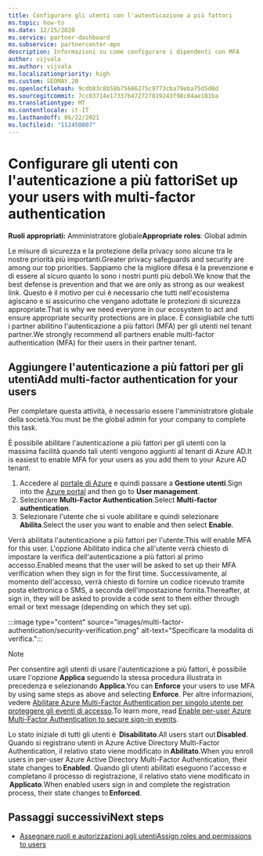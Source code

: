 ```yaml
---
title: Configurare gli utenti con l'autenticazione a più fattori
ms.topic: how-to
ms.date: 12/15/2020
ms.service: partner-dashboard
ms.subservice: partnercenter-mpn
description: Informazioni su come configurare i dipendenti con MFA
author: vijvala
ms.author: vijvala
ms.localizationpriority: high
ms.custom: SEOMAY.20
ms.openlocfilehash: 9cdb83c8b58b75606275c9773cba79eba75d5d0d
ms.sourcegitcommit: 7cc83714e17337b472727819243f98c84ae181ba
ms.translationtype: MT
ms.contentlocale: it-IT
ms.lasthandoff: 06/22/2021
ms.locfileid: "112450807"
---
```

# <a name="set-up-your-users-with-multi-factor-authentication"></a><span data-ttu-id="a4a66-103">Configurare gli utenti con l'autenticazione a più fattori</span><span class="sxs-lookup"><span data-stu-id="a4a66-103">Set up your users with multi-factor authentication</span></span>

<span data-ttu-id="a4a66-104">**Ruoli appropriati:** Amministratore globale</span><span class="sxs-lookup"><span data-stu-id="a4a66-104">**Appropriate roles**: Global admin</span></span>

<span data-ttu-id="a4a66-105">Le misure di sicurezza e la protezione della privacy sono alcune tra le nostre priorità più importanti.</span><span class="sxs-lookup"><span data-stu-id="a4a66-105">Greater privacy safeguards and security are among our top priorities.</span></span> <span data-ttu-id="a4a66-106">Sappiamo che la migliore difesa è la prevenzione e di essere al sicuro quanto lo sono i nostri punti più deboli.</span><span class="sxs-lookup"><span data-stu-id="a4a66-106">We know that the best defense is prevention and that we are only as strong as our weakest link.</span></span> <span data-ttu-id="a4a66-107">Questo è il motivo per cui è necessario che tutti nell'ecosistema agiscano e si assicurino che vengano adottate le protezioni di sicurezza appropriate.</span><span class="sxs-lookup"><span data-stu-id="a4a66-107">That is why we need everyone in our ecosystem to act and ensure appropriate security protections are in place.</span></span> <span data-ttu-id="a4a66-108">È consigliabile che tutti i partner abilitino l'autenticazione a più fattori (MFA) per gli utenti nel tenant partner.</span><span class="sxs-lookup"><span data-stu-id="a4a66-108">We strongly recommend all partners enable multi-factor authentication (MFA) for their users in their partner tenant.</span></span> 

## <a name="add-multi-factor-authentication-for-your-users"></a><span data-ttu-id="a4a66-109">Aggiungere l'autenticazione a più fattori per gli utenti</span><span class="sxs-lookup"><span data-stu-id="a4a66-109">Add multi-factor authentication for your users</span></span>

<span data-ttu-id="a4a66-110">Per completare questa attività, è necessario essere l'amministratore globale della società.</span><span class="sxs-lookup"><span data-stu-id="a4a66-110">You must be the global admin for your company to complete this task.</span></span>

<span data-ttu-id="a4a66-111">È possibile abilitare l'autenticazione a più fattori per gli utenti con la massima facilità quando tali utenti vengono aggiunti al tenant di Azure AD.</span><span class="sxs-lookup"><span data-stu-id="a4a66-111">It is easiest to enable MFA for your users as you add them to your Azure AD tenant.</span></span>

1. <span data-ttu-id="a4a66-112">Accedere al [portale di Azure](https://portal.azure.com) e quindi passare a **Gestione utenti**.</span><span class="sxs-lookup"><span data-stu-id="a4a66-112">Sign into the [Azure portal](https://portal.azure.com) and then go to **User management**.</span></span>
1. <span data-ttu-id="a4a66-113">Selezionare **Multi-Factor Authentication**.</span><span class="sxs-lookup"><span data-stu-id="a4a66-113">Select **Multi-factor authentication**.</span></span>
1. <span data-ttu-id="a4a66-114">Selezionare l'utente che si vuole abilitare e quindi selezionare **Abilita**.</span><span class="sxs-lookup"><span data-stu-id="a4a66-114">Select the user you want to enable and then select **Enable**.</span></span>

<span data-ttu-id="a4a66-115">Verrà abilitata l'autenticazione a più fattori per l'utente.</span><span class="sxs-lookup"><span data-stu-id="a4a66-115">This will enable MFA for this user.</span></span> <span data-ttu-id="a4a66-116">L'opzione Abilitato indica che all'utente verrà chiesto di impostare la verifica dell'autenticazione a più fattori al primo accesso.</span><span class="sxs-lookup"><span data-stu-id="a4a66-116">Enabled means that the user will be asked to set up their MFA verification when they sign in for the first time.</span></span> <span data-ttu-id="a4a66-117">Successivamente, al momento dell'accesso, verrà chiesto di fornire un codice ricevuto tramite posta elettronica o SMS, a seconda dell'impostazione fornita.</span><span class="sxs-lookup"><span data-stu-id="a4a66-117">Thereafter, at sign in, they will be asked to provide a code sent to them either through email or text message (depending on which they set up).</span></span>  

:::image type="content" source="images/multi-factor-authentication/security-verification.png" alt-text="Specificare la modalità di verifica.":::

>[!NOTE]
><span data-ttu-id="a4a66-119">Per consentire agli utenti di usare l'autenticazione a più fattori, è possibile usare l'opzione **Applica** seguendo la stessa procedura illustrata in precedenza e selezionando **Applica**.</span><span class="sxs-lookup"><span data-stu-id="a4a66-119">You can **Enforce** your users to use MFA by using same steps as above and selecting **Enforce**.</span></span> <span data-ttu-id="a4a66-120">Per altre informazioni, vedere [Abilitare Azure Multi-Factor Authentication per singolo utente per proteggere gli eventi di accesso](/azure/active-directory/authentication/howto-mfa-userstates).</span><span class="sxs-lookup"><span data-stu-id="a4a66-120">To learn more, read [Enable per-user Azure Multi-Factor Authentication to secure sign-in events](/azure/active-directory/authentication/howto-mfa-userstates).</span></span> 

<span data-ttu-id="a4a66-121">Lo stato iniziale di tutti gli utenti è  **Disabilitato**.</span><span class="sxs-lookup"><span data-stu-id="a4a66-121">All users start out **Disabled**.</span></span> <span data-ttu-id="a4a66-122">Quando si registrano utenti in Azure Active Directory Multi-Factor Authentication, il relativo stato viene modificato in **Abilitato**.</span><span class="sxs-lookup"><span data-stu-id="a4a66-122">When you enroll users in per-user Azure Active Directory Multi-Factor Authentication, their state changes to **Enabled**.</span></span> <span data-ttu-id="a4a66-123">Quando gli utenti abilitati eseguono l'accesso e completano il processo di registrazione, il relativo stato viene modificato in  **Applicato**.</span><span class="sxs-lookup"><span data-stu-id="a4a66-123">When enabled users sign in and complete the registration process, their state changes to **Enforced**.</span></span> 

## <a name="next-steps"></a><span data-ttu-id="a4a66-124">Passaggi successivi</span><span class="sxs-lookup"><span data-stu-id="a4a66-124">Next steps</span></span>

- [<span data-ttu-id="a4a66-125">Assegnare ruoli e autorizzazioni agli utenti</span><span class="sxs-lookup"><span data-stu-id="a4a66-125">Assign roles and permissions to users</span></span>](permissions-overview.md)